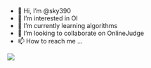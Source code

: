 - 👋 Hi, I’m @sky390
- 👀 I’m interested in OI
- 🌱 I’m currently learning algorithms
- 💞️ I’m looking to collaborate on OnlineJudge
- 📫 How to reach me ...


![](https://github-readme-stats.vercel.app/api/top-langs/?username=sky390&layout=compact)
